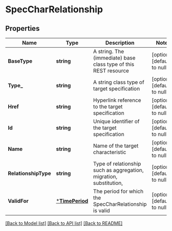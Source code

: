 # SpecCharRelationship

## Properties
Name | Type | Description | Notes
------------ | ------------- | ------------- | -------------
**BaseType** | **string** | A string. The (immediate) base class type of this REST resource | [optional] [default to null]
**Type_** | **string** | A string class type of target specification | [optional] [default to null]
**Href** | **string** | Hyperlink reference to the target specification | [optional] [default to null]
**Id** | **string** | Unique identifier of the target specification | [optional] [default to null]
**Name** | **string** | Name of the target  characteristic | [optional] [default to null]
**RelationshipType** | **string** | Type of relationship such as aggregation, migration, substitution, | [optional] [default to null]
**ValidFor** | [***TimePeriod**](TimePeriod.md) | The period for which the SpecCharRelationship is valid | [optional] [default to null]

[[Back to Model list]](../README.md#documentation-for-models) [[Back to API list]](../README.md#documentation-for-api-endpoints) [[Back to README]](../README.md)


